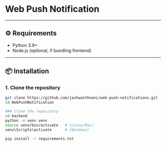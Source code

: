 # Web Push Notification
---

## ⚙️ Requirements
- Python 3.9+
- Node.js (optional, if bundling frontend)

---

## 📦 Installation

### 1. Clone the repository
```bash
git clone https://github.com/jashwanthnani/web-push-notifications.git
cd WebPushNotification

### Clone the repository
cd backend
python -m venv venv
source venv/bin/activate   # (Linux/Mac)
venv\Scripts\activate      # (Windows)

pip install -r requirements.txt

